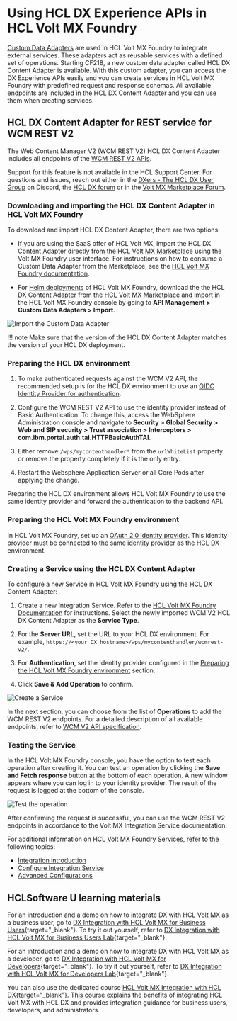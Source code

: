 # Using HCL DX Experience APIs in HCL Volt MX Foundry

[Custom Data Adapters](https://opensource.hcltechsw.com/volt-mx-docs/95/docs/documentation/Foundry/voltmx_foundry_user_guide/Content/CustomDataConfig.html) are used in HCL Volt MX Foundry to integrate external services. These adapters act as reusable services with a defined set of operations. Starting CF218, a new custom data adapter called HCL DX Content Adapter is available. With this custom adapter, you can access the DX Experience APIs easily and you can create services in HCL Volt MX Foundry with predefined request and response schemas. All available endpoints are included in the HCL DX Content Adapter and you can use them when creating services.

## HCL DX Content Adapter for REST service for WCM REST V2

The Web Content Manager V2 (WCM REST V2) HCL DX Content Adapter includes all endpoints of the [WCM REST V2 APIs](../../../../manage_content/wcm_development/wcm_rest_v2/index.md).

Support for this feature is not available in the HCL Support Center. For questions and issues, reach out either in the [DXers - The HCL DX User Group](https://ptb.discord.com/channels/787019554173485067/992504153328861184) on Discord, the [HCL DX forum](https://support.hcltechsw.com/community?id=community_forum&sys_id=02c5dcf01b32f70cc1f9759d1e4bcb43) or in the [Volt MX Marketplace Forum](https://support.hcltechsw.com/community?id=community_topic&sys_id=941a3aabdbb43010cc426275ca961923).

### Downloading and importing the HCL DX Content Adapter in HCL Volt MX Foundry

To download and import HCL DX Content Adapter, there are two options:

- If you are using the SaaS offer of HCL Volt MX, import the HCL DX Content Adapter directly from the [HCL Volt MX Marketplace](https://marketplace.hclvoltmx.com/items/hcl-dx-content-adapter) using the Volt MX Foundry user interface. For instructions on how to consume a Custom Data Adapter from the Marketplace, see the [HCL Volt MX Foundry documentation](https://opensource.hcltechsw.com/volt-mx-docs/95/docs/documentation/Iris/iris_tutorials/Content/Module/consuming_data_adapter_from_marketplace.html).

- For [Helm deployments](../installation/index.md) of HCL Volt MX Foundry, download the the HCL DX Content Adapter from the [HCL Volt MX Marketplace](https://marketplace.hclvoltmx.com/items/hcl-dx-content-adapter) and import in the HCL Volt MX Foundry console by going to **API Management > Custom Data Adapters > Import**.

![Import the Custom Data Adapter](../../../../images/MXImportAdapter.png)

!!! note
    Make sure that the version of the HCL DX Content Adapter matches the version of your HCL DX deployment.

### Preparing the HCL DX environment

1. To make authenticated requests against the WCM V2 API, the recommended setup is for the HCL DX environment to use an [OIDC Identity Provider for authentication](../../../../deployment/manage/security/people/authentication/oidc/index.md).

2. Configure the WCM REST V2 API to use the identity provider instead of Basic Authentication. To change this, access the WebSphere Administration console and navigate to **Security > Global Security > Web and SIP security > Trust association > Interceptors > com.ibm.portal.auth.tai.HTTPBasicAuthTAI**.

3. Either remove `/wps/mycontenthandler*` from the `urlWhiteList` property or remove the property completely if it is the only entry. 

4. Restart the Websphere Application Server or all Core Pods after applying the change.

Preparing the HCL DX environment allows HCL Volt MX Foundry to use the same identity provider and forward the authentication to the backend API.

### Preparing the HCL Volt MX Foundry environment

In HCL Volt MX Foundry, set up an [OAuth 2.0 identity provider](https://opensource.hcltechsw.com/volt-mx-docs/95/docs/documentation/Foundry/voltmx_foundry_user_guide/Content/Identity10_VoltMX_OAuth2.html). This identity provider must be connected to the same identity provider as the HCL DX environment.

### Creating a Service using the HCL DX Content Adapter

To configure a new Service in HCL Volt MX Foundry using the HCL DX Content Adapter:

1. Create a new Integration Service. Refer to the [HCL Volt MX Foundry Documentation](https://opensource.hcltechsw.com/volt-mx-docs/95/docs/documentation/Foundry/voltmx_foundry_user_guide/Content/ConfigureIntegrationService.html) for instructions. Select the newly imported WCM V2 HCL DX Content Adapter as the **Service Type**.

2. For the **Server URL**, set the URL to your HCL DX environment. For example, `https://<your DX hostname>/wps/mycontenthandler/wcmrest-v2/`. 

3. For **Authentication**, set the Identity provider configured in the [Preparing the HCL Volt MX Foundry environment](#preparing-the-hcl-volt-mx-foundry-environment) section.

4. Click **Save & Add Operation** to confirm. 

![Create a Service](../../../../images/MXServiceCreation.png)

In the next section, you can choose from the list of **Operations** to add the WCM REST V2 endpoints. For a detailed description of all available endpoints, refer to [WCM V2 API specification](https://opensource.hcltechsw.com/experience-api-documentation/wcm-api/).

### Testing the Service

In the HCL Volt MX Foundry console, you have the option to test each operation after creating it. You can test an operation by clicking the **Save and Fetch response** button at the bottom of each operation. A new window appears where you can log in to your identity provider. The result of the request is logged at the bottom of the console.

![Test the operation](../../../../images/MXTestOperation.png)

After confirming the request is successful, you can use the WCM REST V2 endpoints in accordance to the Volt MX Integration Service documentation.

For additional information on HCL Volt MX Foundry Services, refer to the following topics:

- [Integration introduction](https://opensource.hcltechsw.com/volt-mx-docs/95/docs/documentation/Foundry/voltmx_foundry_user_guide/Content/Services.html)
- [Configure Integration Service](https://opensource.hcltechsw.com/volt-mx-docs/95/docs/documentation/Foundry/voltmx_foundry_user_guide/Content/ConfigureIntegrationService.html)
- [Advanced Configurations](https://opensource.hcltechsw.com/volt-mx-docs/95/docs/documentation/Foundry/voltmx_foundry_user_guide/Content/Advanced_Configurations.html)

## HCLSoftware U learning materials

For an introduction and a demo on how to integrate DX with HCL Volt MX as a business user, go to [DX Integration with HCL Volt MX for Business Users](https://hclsoftwareu.hcltechsw.com/component/axs/?view=sso_config&id=3&forward=https%3A%2F%2Fhclsoftwareu.hcltechsw.com%2Fcourses%2Flesson%2F%3Fid%3D747){target="_blank"}. To try it out yourself, refer to [DX Integration with
HCL Volt MX for Business Users Lab](https://hclsoftwareu.hcltechsw.com/images/Lc4sMQCcN5uxXmL13gSlsxClNTU3Mjc3NTc4MTc2/DS_Academy/DX/Integration/HDX-INT-BU_DX_Integration_with_HCL_Volt_MX_for_Business_Users.pdf){target="_blank"}.

For an introduction and a demo on how to integrate DX with HCL Volt MX as a developer, go to [DX Integration with HCL Volt MX for Developers](https://hclsoftwareu.hcltechsw.com/component/axs/?view=sso_config&id=3&forward=https%3A%2F%2Fhclsoftwareu.hcltechsw.com%2Fcourses%2Flesson%2F%3Fid%3D1458){target="_blank"}. To try it out yourself, refer to [DX Integration with
HCL Volt MX for Developers Lab](https://hclsoftwareu.hcltechsw.com/images/Lc4sMQCcN5uxXmL13gSlsxClNTU3Mjc3NTc4MTc2/DS_Academy/DX/Integration/HDX-INT-DEV_DX_Integration_with_HCL_Volt_MX_for_Developers.pdf){target="_blank"}.

You can also use the dedicated course [HCL Volt MX Integration with HCL DX](https://hclsoftwareu.hcltechsw.com/courses/course/hvmx-int-hdx-integrate-hcl-volt-mx-with-hcl-digital-experience){target="_blank"}. This course explains the benefits of integrating HCL Volt MX with HCL DX and provides integration guidance for business users, developers, and administrators.
